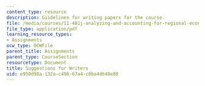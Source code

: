 ```yaml
---
content_type: resource
description: Guidelines for writing papers for the course.
file: /media/courses/11-481j-analyzing-and-accounting-for-regional-economic-growth-spring-2009/e950d98a132ac49667a4c0ba4d640e80_MIT11_481Js09_write.pdf
file_type: application/pdf
learning_resource_types:
- Assignments
ocw_type: OCWFile
parent_title: Assignments
parent_type: CourseSection
resourcetype: Document
title: Suggestions for Writers
uid: e950d98a-132a-c496-67a4-c0ba4d640e80
---
```

